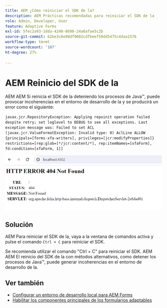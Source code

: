 ```yaml
---
title: AEM ¿Cómo reiniciar el SDK de la?
description: AEM Prácticas recomendadas para reiniciar el SDK de la
role: Admin, Developer, User
feature: Adaptive Forms
exl-id: 5fec2a93-1dda-4240-8690-24a6afae5c2b
source-git-commit: 62be3c6e98df9002cdfbeef50dd5475c4daa1576
workflow-type: tm+mt
source-wordcount: '107'
ht-degree: 27%

---
```


# AEM Reinicio del SDK de la

AEM AEM Si reinicia el SDK de la deteniendo los procesos de Java™, puede provocar incoherencias en el entorno de desarrollo de la y se producirá un error como el siguiente:

`javax.jcr.RepositoryException: Applying repoinit operation failed despite retry; set loglevel to DEBUG to see all exceptions. Last exception message was: Failed to set ACL (javax.jcr.ValueFormatException: Invalid type: 0) AclLine ALLOW {principals=[forms-xfa-writers], privileges=[jcr:modifyProperties]} restrictions=[rep:glob=[*/jcr:content/*], rep:itemNames=[xfaForm], fd:condition=[xfaForm, 1]]`

![Restart-aem-sdk-error](/help/forms/assets/restart-sdk-error.png)

## Solución

AEM Para reiniciar el SDK de la, vaya a la ventana de comandos activa y pulse el comando `Ctrl + C` para reiniciar el SDK.

Se recomienda utilizar el comando &quot;Ctrl + C&quot; para reiniciar el SDK. AEM AEM El reinicio del SDK de la con métodos alternativos, como detener los procesos de Java™, puede generar incoherencias en el entorno de desarrollo de la.

## Ver también

* [Configurar un entorno de desarrollo local para AEM Forms](/help/forms/setup-local-development-environment.md)
* [Habilitar los componentes principales de los formularios adaptables](/help/forms/enable-adaptive-forms-core-components.md)
